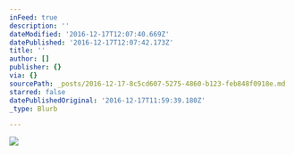 ```yaml
---
inFeed: true
description: ''
dateModified: '2016-12-17T12:07:40.669Z'
datePublished: '2016-12-17T12:07:42.173Z'
title: ''
author: []
publisher: {}
via: {}
sourcePath: _posts/2016-12-17-8c5cd607-5275-4860-b123-feb848f0918e.md
starred: false
datePublishedOriginal: '2016-12-17T11:59:39.180Z'
_type: Blurb

---
```

![](https://the-grid-user-content.s3-us-west-2.amazonaws.com/e74f7ed9-1cc8-43f4-8e1f-52649fc31d54.gif)